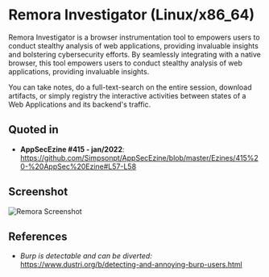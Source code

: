 # Remora Investigator (Linux/x86_64)


Remora Investigator is a browser instrumentation tool to empowers users to conduct stealthy analysis of web applications, providing invaluable insights and bolstering cybersecurity efforts. By seamlessly integrating with a native browser, this tool empowers users to conduct stealthy analysis of web applications, providing invaluable insights.

You can take notes, do a full-text-search on the entire session, download artifacts, or simply registry the interactive activities between states of a Web Applications and its backend's traffic.

## Quoted in
- **AppSecEzine #415 - jan/2022**: https://github.com/Simpsonpt/AppSecEzine/blob/master/Ezines/415%20-%20AppSec%20Ezine#L57-L58


## Screenshot
![Remora Screenshot](/doc/img/remora.png "Remora Investigator")

## References

- *Burp is detectable and can be diverted:* https://www.dustri.org/b/detecting-and-annoying-burp-users.html
